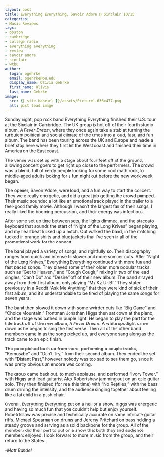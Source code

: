 ```yaml
---
layout: post
title: Everything Everything, Savoir Adore @ Sinclair 10/15
categories:
- Music Reviews
tags:
- boston
- cambridge
- college radio
- everything everything
- review
- savoir adore
- sinclair
- wtbu
author:
  login: ogehrke
  email: ogehrke@bu.edu
  display_name: Olivia Gehrke
  first_name: Olivia
  last_name: Gehrke
image:
  src: {{ site.baseurl }}/assets/Picture1-636x477.png
  alt: post lead image
---
```


Sunday night, pop rock band Everything Everything finished their U.S. tour at the Sinclair in Cambridge. The UK group is hot off of their fourth studio album, _A Fever Dream_, where they once again take a stab at turning the turbulent political and social climate of the times into a loud, fast, and fun album. The band has been touring across the UK and Europe and made a brief stop here where they first hit the West coast and finished their time in America on the East coast.

The venue was set up with a stage about four feet off of the ground, allowing concert goers to get right up close to the performers. The crowd was a blend, full of nerdy people looking for some cool math rock, to middle-aged adults looking for a fun night out before the new work week began.

The opener, Savoir Adore, were loud, and a fun way to start the concert. They were really energetic, and did a great job getting the crowd pumped. Their music sounded a lot like an emotional track played in the trailer to a feel-good family movie. Although I wasn’t the largest fan of their songs, I really liked the booming percussion, and their energy was infectious.

After some set up time between sets, the lights dimmed, and the staccato keyboard that sounds the start of “Night of the Long Knives” began playing, and my heartbeat kicked up a notch. Out walked the band, in the matching tucked in orange shirts and blue jackets that I’ve seen in all of the promotional work for the concert.

The band played a variety of songs, and rightfully so. Their discography ranges from quick and intense to slower and more somber cuts. After “Night of the Long Knives,” Everything Everything continued with more fun and fast paced songs. They played some of their older, more popular tracks, such as “Get to Heaven,” and “Cough Cough,” mixing in two of the lead singles, “Can’t Do” and “Desire” off of their new album. The band strayed away from their first album, only playing “My Kz Ur Bf.” They stated previously in a Reddit “Ask Me Anything” that they were kind of sick of their first album, and it’s understandable to be tired of playing the same songs for seven years.

The band then slowed it down with some weirder cuts like “Big Game” and “Choice Mountain.” Frontman Jonathan Higgs then sat down at the piano, and the stage was bathed in purple light. He began to play the part for the title track off of the new album, _A Fever Dream_. A white spotlight came down as he began to sing the first verse. Then all of the other band members came in as the song picked up, and everyone sang along as the track came to an epic finish.

The pace picked back up from there, performing a couple tracks, “Kemosabe” and “Don’t Try,” from their second album. They ended the set with “Distant Past,” however nobody was too sad to see them go, since it was pretty obvious an encore was coming.

The group came back out, to much applause, and performed “Ivory Tower,” with Higgs and lead guitarist Alex Robertshaw jamming out on an epic guitar solo. They then finished (for real this time) with “No Reptiles,” with the bass drum driving the intensity, and the audience singing together about feeling like a fat child in a push chair.

Overall, Everything Everything put on a hell of a show. Higgs was energetic and having so much fun that you couldn’t help but enjoy yourself. Robetrtshaw was precise and technically accurate on some intricate guitar riffs. Michael Spearman on drums and Jeremy Pritchard on bass holding a steady groove and serving as a solid backbone for the group. All of the members did their part to put on a show that both they and audience members enjoyed. I look forward to more music from the group, and their return to the States.

_\-Matt Bandel_
